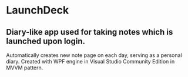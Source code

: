 # LaunchDeck
## Diary-like app used for taking notes which is launched upon login. 
Automatically creates new note page on each day, serving as a personal diary. Created with WPF engine in Visual Studio Community Edition in MVVM pattern.


